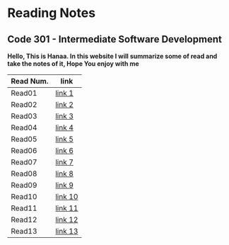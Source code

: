 # Reading Notes  

## Code 301 - Intermediate Software Development

**Hello, This is Hanaa. In this website I will summarize some of read and take the notes of it, Hope You enjoy with me** 

| Read Num. |    link    |
|-----------|------------|
|  Read01   |[link 1](https://hanaaghazzi.github.io/reading-notes301/read01)|
|  Read02   |[link 2](https://hanaaghazzi.github.io/reading-notes301/read02)|
|  Read03   |[link 3](https://hanaaghazzi.github.io/reading-notes301/read03)|
|  Read04   |[link 4](https://hanaaghazzi.github.io/reading-notes301/read04)|
|  Read05   |[link 5](https://hanaaghazzi.github.io/reading-notes301/read05)|
|  Read06   |[link 6](https://hanaaghazzi.github.io/reading-notes301/read06)|
|  Read07   |[link 7](https://hanaaghazzi.github.io/reading-notes301/read07)|
|  Read08   |[link 8](https://hanaaghazzi.github.io/reading-notes301/read08)|
|  Read09   |[link 9](https://hanaaghazzi.github.io/reading-notes301/read09)|
|  Read10   |[link 10](https://hanaaghazzi.github.io/reading-notes301/read10)|
|  Read11   |[link 11](https://hanaaghazzi.github.io/reading-notes301/read11)|
|  Read12   |[link 12](https://hanaaghazzi.github.io/reading-notes301/read12)|
|  Read13   |[link 13](https://hanaaghazzi.github.io/reading-notes301/read13)|